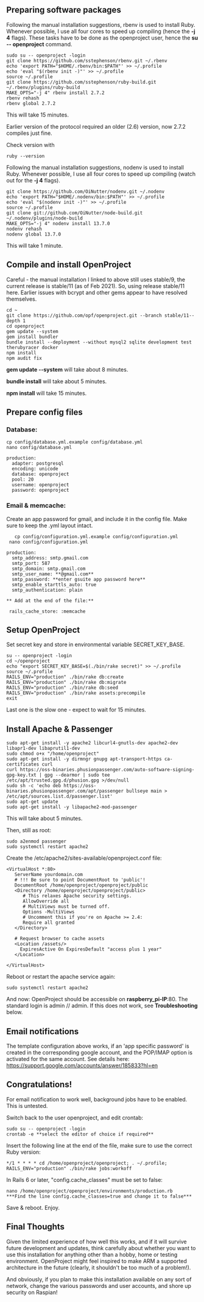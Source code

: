 ## Preparing software packages

Following the manual installation suggestions, rbenv is used to install Ruby. Whenever possible, I use all four cores to speed up compiling (hence the **-j 4** flags). These tasks have to be done as the openproject user, hence the **su -- openproject** command.  

```
sudo su -- openproject -login
git clone https://github.com/sstephenson/rbenv.git ~/.rbenv
echo 'export PATH="$HOME/.rbenv/bin:$PATH"' >> ~/.profile
echo 'eval "$(rbenv init -)"' >> ~/.profile
source ~/.profile
git clone https://github.com/sstephenson/ruby-build.git ~/.rbenv/plugins/ruby-build
MAKE_OPTS="-j 4" rbenv install 2.7.2
rbenv rehash
rbenv global 2.7.2

```
This will take 15 minutes. 

Earlier version of the protocol required an older (2.6) version, now 2.7.2 compiles just fine. 

Check version with
```
ruby --version
```

Following the manual installation suggestions, nodenv is used to install Ruby. Whenever possible, I use all four cores to speed up compiling (watch out for the **-j 4** flags).

```
git clone https://github.com/OiNutter/nodenv.git ~/.nodenv
echo 'export PATH="$HOME/.nodenv/bin:$PATH"' >> ~/.profile
echo 'eval "$(nodenv init -)"' >> ~/.profile
source ~/.profile
git clone git://github.com/OiNutter/node-build.git ~/.nodenv/plugins/node-build
MAKE_OPTS="-j 4" nodenv install 13.7.0
nodenv rehash
nodenv global 13.7.0
```

This will take 1 minute.  

## Compile and install OpenProject

Careful - the manual installation I linked to above still uses stable/9, the current release is stable/11 (as of Feb 2021). So, using release stable/11 here. Earlier issues with bcrypt and other gems appear to have resolved themselves. 

```
cd ~
git clone https://github.com/opf/openproject.git --branch stable/11--depth 1
cd openproject
gem update --system 
gem install bundler
bundle install --deployment --without mysql2 sqlite development test therubyracer docker 
npm install
npm audit fix
```

**gem update --system** will take about 8 minutes.

**bundle install** will take about 5 minutes.

**npm install** will take  15 minutes.


## Prepare config files

### Database:
```
cp config/database.yml.example config/database.yml
nano config/database.yml
```
```
production:
  adapter: postgresql
  encoding: unicode
  database: openproject
  pool: 20
  username: openproject
  password: openproject
```
  
### Email & memcache:
 
Create an app password for gmail, and include it in the config file. Make sure to keep the .yml layout intact. 
```
   cp config/configuration.yml.example config/configuration.yml
 nano config/configuration.yml
```
```
production:                          
  smtp_address: smtp.gmail.com
  smtp_port: 587
  smtp_domain: smtp.gmail.com
  smtp_user_name: **@gmail.com**
  smtp_password: **enter gsuite app password here**
  smtp_enable_starttls_auto: true
  smtp_authentication: plain
  
** Add at the end of the file:**
 
 rails_cache_store: :memcache
```


  
## Setup OpenProject
Set secret key and store in environmental variable SECRET_KEY_BASE. 

```
su -- openproject -login
cd ~/openproject
echo "export SECRET_KEY_BASE=$(./bin/rake secret)" >> ~/.profile
source ~/.profile
RAILS_ENV="production" ./bin/rake db:create
RAILS_ENV="production" ./bin/rake db:migrate
RAILS_ENV="production" ./bin/rake db:seed
RAILS_ENV="production" ./bin/rake assets:precompile
exit
```
Last one is the slow one - expect to wait for 15 minutes. 


## Install Apache & Passenger

```
sudo apt-get install -y apache2 libcurl4-gnutls-dev apache2-dev libapr1-dev libaprutil1-dev
sudo chmod o+x "/home/openproject"
sudo apt-get install -y dirmngr gnupg apt-transport-https ca-certificates curl
curl https://oss-binaries.phusionpassenger.com/auto-software-signing-gpg-key.txt | gpg --dearmor | sudo tee /etc/apt/trusted.gpg.d/phusion.gpg >/dev/null
sudo sh -c 'echo deb https://oss-binaries.phusionpassenger.com/apt/passenger bullseye main > /etc/apt/sources.list.d/passenger.list'
sudo apt-get update
sudo apt-get install -y libapache2-mod-passenger
```
This will take about 5 minutes.

Then, still as root:
```
sudo a2enmod passenger
sudo systemctl restart apache2
```

Create the /etc/apache2/sites-available/openproject.conf file:
```
<VirtualHost *:80>
   ServerName yourdomain.com
   # !!! Be sure to point DocumentRoot to 'public'!
   DocumentRoot /home/openproject/openproject/public
   <Directory /home/openproject/openproject/public>
      # This relaxes Apache security settings.
      AllowOverride all
      # MultiViews must be turned off.
      Options -MultiViews
      # Uncomment this if you're on Apache >= 2.4:
      Require all granted
   </Directory>

   # Request browser to cache assets
   <Location /assets/>
     ExpiresActive On ExpiresDefault "access plus 1 year"
   </Location>

</VirtualHost>
```
 
Reboot or restart the apache service again: 

```
sudo systemctl restart apache2
```


And now: OpenProject should be accessible on **raspberry_pi-IP**:80. The standard login is admin // admin. If this does not work, see **Troubleshooting** below. 

## Email notifications

The template configuration above works, if an 'app specific password' is created in the corresponding google account, and the POP/IMAP option is activated for the same account. See details here: https://support.google.com/accounts/answer/185833?hl=en

## Congratulations!


For email notification to work well, background jobs have to be enabled. This is untested. 

Switch back to the user openproject, and edit crontab:

```
sudo su -- openproject -login
crontab -e **select the editor of choice if required**
```

Insert the following line at the end of the file, make sure to use the correct Ruby version:

```
*/1 * * * * cd /home/openproject/openproject; . ~/.profile; RAILS_ENV="production" ./bin/rake jobs:workoff
```
In Rails 6 or later, "config.cache_classes" must be set to false:

```
nano /home/openproject/openproject/environments/production.rb
***Find the line config.cache_classes=true and change it to false***
```

Save & reboot. Enjoy. 

## Final Thoughts

Given the limited experience of how well this works, and if it will survive future development and updates, think carefully about whether you want to use this installation for anything other than a hobby, home or testing environment. OpenProject might feel inspired to make ARM a supported architecture in the future (clearly, it shouldn't be too much of a problem!). 

And obviously, if you plan to make this installation available on any sort of network, change the various passwords and user accounts, and shore up security on Raspian!